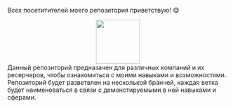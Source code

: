 Всех посетитителей моего репозитория приветствую! :yum:
<div id="header" align="center">
  <img src="https://media.giphy.com/media/M9gbBd9nbDrOTu1Mqx/giphy.gif" width="100"/>
</div>
Данный репозиторий предназачен для различных компаний и их ресерчеров, чтобы ознакомиться с моими навыками и возможностями.
Репозиторий будет разветвлен на несколькой бранчей, каждая ветка будет наименоваться в связи с демонстируемыми в ней навыками и сферами.
